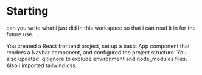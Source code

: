 # Starting
can you write what i just did in this workspace so that i can read it in for the future use.


You created a React frontend project, set up a basic App component that renders a Navbar component, 
and configured the project structure. You also updated .gitignore to exclude environment and node_modules files.
Also i imported tailwind css.
